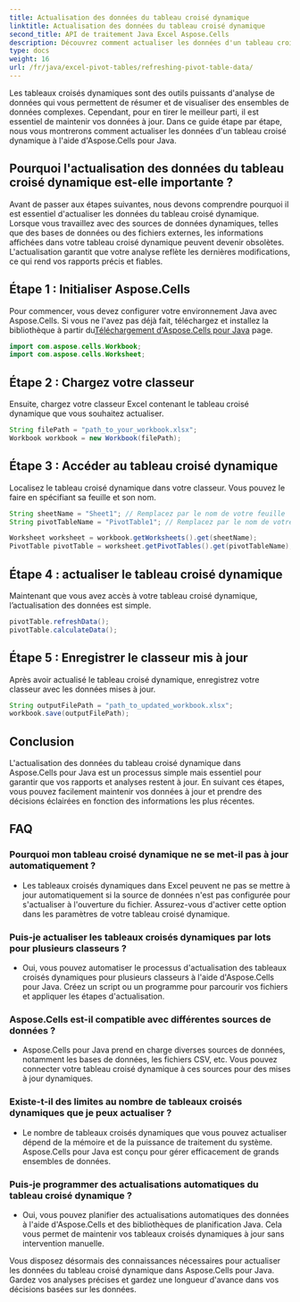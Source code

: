 ```yaml
---
title: Actualisation des données du tableau croisé dynamique
linktitle: Actualisation des données du tableau croisé dynamique
second_title: API de traitement Java Excel Aspose.Cells
description: Découvrez comment actualiser les données d'un tableau croisé dynamique dans Aspose.Cells pour Java. Maintenez vos données à jour sans effort.
type: docs
weight: 16
url: /fr/java/excel-pivot-tables/refreshing-pivot-table-data/
---
```


Les tableaux croisés dynamiques sont des outils puissants d'analyse de données qui vous permettent de résumer et de visualiser des ensembles de données complexes. Cependant, pour en tirer le meilleur parti, il est essentiel de maintenir vos données à jour. Dans ce guide étape par étape, nous vous montrerons comment actualiser les données d'un tableau croisé dynamique à l'aide d'Aspose.Cells pour Java.

## Pourquoi l'actualisation des données du tableau croisé dynamique est-elle importante ?

Avant de passer aux étapes suivantes, nous devons comprendre pourquoi il est essentiel d'actualiser les données du tableau croisé dynamique. Lorsque vous travaillez avec des sources de données dynamiques, telles que des bases de données ou des fichiers externes, les informations affichées dans votre tableau croisé dynamique peuvent devenir obsolètes. L'actualisation garantit que votre analyse reflète les dernières modifications, ce qui rend vos rapports précis et fiables.

## Étape 1 : Initialiser Aspose.Cells

 Pour commencer, vous devez configurer votre environnement Java avec Aspose.Cells. Si vous ne l'avez pas déjà fait, téléchargez et installez la bibliothèque à partir du[Téléchargement d'Aspose.Cells pour Java](https://releases.aspose.com/cells/java/) page.

```java
import com.aspose.cells.Workbook;
import com.aspose.cells.Worksheet;
```

## Étape 2 : Chargez votre classeur

Ensuite, chargez votre classeur Excel contenant le tableau croisé dynamique que vous souhaitez actualiser.

```java
String filePath = "path_to_your_workbook.xlsx";
Workbook workbook = new Workbook(filePath);
```

## Étape 3 : Accéder au tableau croisé dynamique

Localisez le tableau croisé dynamique dans votre classeur. Vous pouvez le faire en spécifiant sa feuille et son nom.

```java
String sheetName = "Sheet1"; // Remplacez par le nom de votre feuille
String pivotTableName = "PivotTable1"; // Remplacez par le nom de votre tableau croisé dynamique

Worksheet worksheet = workbook.getWorksheets().get(sheetName);
PivotTable pivotTable = worksheet.getPivotTables().get(pivotTableName);
```

## Étape 4 : actualiser le tableau croisé dynamique

Maintenant que vous avez accès à votre tableau croisé dynamique, l’actualisation des données est simple.

```java
pivotTable.refreshData();
pivotTable.calculateData();
```

## Étape 5 : Enregistrer le classeur mis à jour

Après avoir actualisé le tableau croisé dynamique, enregistrez votre classeur avec les données mises à jour.

```java
String outputFilePath = "path_to_updated_workbook.xlsx";
workbook.save(outputFilePath);
```

## Conclusion

L'actualisation des données du tableau croisé dynamique dans Aspose.Cells pour Java est un processus simple mais essentiel pour garantir que vos rapports et analyses restent à jour. En suivant ces étapes, vous pouvez facilement maintenir vos données à jour et prendre des décisions éclairées en fonction des informations les plus récentes.

## FAQ

### Pourquoi mon tableau croisé dynamique ne se met-il pas à jour automatiquement ?
   - Les tableaux croisés dynamiques dans Excel peuvent ne pas se mettre à jour automatiquement si la source de données n'est pas configurée pour s'actualiser à l'ouverture du fichier. Assurez-vous d'activer cette option dans les paramètres de votre tableau croisé dynamique.

### Puis-je actualiser les tableaux croisés dynamiques par lots pour plusieurs classeurs ?
   - Oui, vous pouvez automatiser le processus d'actualisation des tableaux croisés dynamiques pour plusieurs classeurs à l'aide d'Aspose.Cells pour Java. Créez un script ou un programme pour parcourir vos fichiers et appliquer les étapes d'actualisation.

### Aspose.Cells est-il compatible avec différentes sources de données ?
   - Aspose.Cells pour Java prend en charge diverses sources de données, notamment les bases de données, les fichiers CSV, etc. Vous pouvez connecter votre tableau croisé dynamique à ces sources pour des mises à jour dynamiques.

### Existe-t-il des limites au nombre de tableaux croisés dynamiques que je peux actualiser ?
   - Le nombre de tableaux croisés dynamiques que vous pouvez actualiser dépend de la mémoire et de la puissance de traitement du système. Aspose.Cells pour Java est conçu pour gérer efficacement de grands ensembles de données.

### Puis-je programmer des actualisations automatiques du tableau croisé dynamique ?
   - Oui, vous pouvez planifier des actualisations automatiques des données à l'aide d'Aspose.Cells et des bibliothèques de planification Java. Cela vous permet de maintenir vos tableaux croisés dynamiques à jour sans intervention manuelle.

Vous disposez désormais des connaissances nécessaires pour actualiser les données du tableau croisé dynamique dans Aspose.Cells pour Java. Gardez vos analyses précises et gardez une longueur d'avance dans vos décisions basées sur les données.